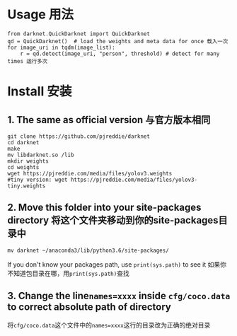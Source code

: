 # Usage 用法
```
from darknet.QuickDarknet import QuickDarknet
qd = QuickDarknet()  # load the weights and meta data for once 载入一次
for image_uri in tqdm(image_list):
    r = qd.detect(image_uri, "person", threshold) # detect for many times 运行多次
```

# Install 安装
## 1. The same as official version 与官方版本相同
```
git clone https://github.com/pjreddie/darknet
cd darknet
make
mv libdarknet.so /lib 
mkdir weights
cd weights
wget https://pjreddie.com/media/files/yolov3.weights
#tiny version: wget https://pjreddie.com/media/files/yolov3-tiny.weights
```

## 2. Move this folder into your site-packages directory 将这个文件夹移动到你的site-packages目录中
```
mv darknet ~/anaconda3/lib/python3.6/site-packages/
```
If you don't know your packages path, use `print(sys.path)` to see it 如果你不知道包目录在哪，用`print(sys.path)`查找

## 3. Change the line`names=xxxx` inside `cfg/coco.data` to correct absolute path of directory 
将`cfg/coco.data`这个文件中的`names=xxxx`这行的目录改为正确的绝对目录

